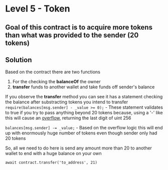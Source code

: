 # Level 5 - Token

## Goal of this contract is to acquire more tokens than what was provided to the sender (20 tokens)

## Solution

Based on the contract there are two functions 
1. For the checking the **balanceOf** the owner
2. **transfer** funds to another wallet and take funds off sender's balance

If you observe the **transfer** method you can see it has a statement checking the balance after substracting tokens you intend to transfer
`require(balances[msg.sender] - _value >= 0);` - These statement validates to true if you try to pass anything beyond 20 tokens because, using a '-' like this will cause an [overflow](https://docs.soliditylang.org/en/v0.5.10/security-considerations.html#underflow-overflow), returning the last digit of uint 256

`balances[msg.sender] -= _value;` - Based on the overflow logic this will end up with enormously huge number of tokens even though sender only had 20 tokens

So, all we need to do here is send any amount more than 20 to another wallet to end with a huge balance on your own

`await contract.transfer('to_address', 21)`



